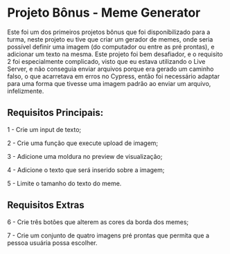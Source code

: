 # Projeto Bônus - Meme Generator

Este foi um dos primeiros projetos bônus que foi disponibilizado para a turma, neste projeto eu tive que criar um gerador de memes, onde seria possível definir uma imagem (do computador ou entre as pré prontas), e adicionar um texto na mesma.
Este projeto foi bem desafiador, e o requisito 2 foi especialmente complicado, visto que eu estava utilizando o Live Server, e não conseguia enviar arquivos porque era gerado um caminho falso, o que acarretava em erros no Cypress, então foi necessário adaptar para uma forma que tivesse uma imagem padrão ao enviar um arquivo, infelizmente.


## Requisitos Principais:

1 - Crie um input de texto;

2 - Crie uma função que execute upload de imagem;

3 - Adicione uma moldura no preview de visualização;

4 - Adicione o texto que será inserido sobre a imagem;

5 - Limite o tamanho do texto do meme.

## Requisitos Extras

6 - Crie três botões que alterem as cores da borda dos memes;

7 - Crie um conjunto de quatro imagens pré prontas que permita que a pessoa usuária possa escolher.